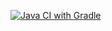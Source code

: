 [![Java CI with Gradle](https://github.com/NataliaKrasnykh/Selenide/actions/workflows/gradle.yml/badge.svg)](https://github.com/NataliaKrasnykh/Selenide/actions/workflows/gradle.yml)
